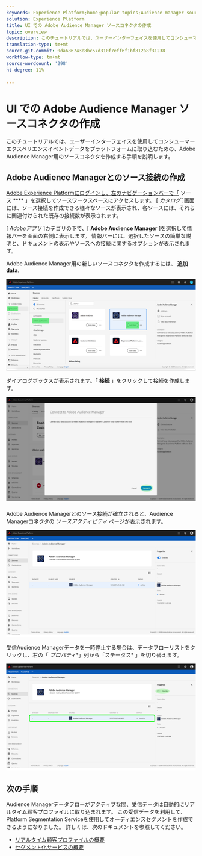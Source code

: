 ```yaml
---
keywords: Experience Platform;home;popular topics;Audience manager source connector;Audience Manager;audience manager connector
solution: Experience Platform
title: UI での Adobe Audience Manager ソースコネクタの作成
topic: overview
description: このチュートリアルでは、ユーザーインターフェイスを使用してコンシューマーエクスペリエンスイベントデータをプラットフォームに取り込むための、Adobe Audience Manager用のソースコネクタを作成する手順を説明します。
translation-type: tm+mt
source-git-commit: 0da686743e8bc57d310f7eff6f1bf812a8f31238
workflow-type: tm+mt
source-wordcount: '298'
ht-degree: 11%

---
```



# UI での Adobe Audience Manager ソースコネクタの作成

このチュートリアルでは、ユーザーインターフェイスを使用してコンシューマーエクスペリエンスイベントデータをプラットフォームに取り込むための、Adobe Audience Manager用のソースコネクタを作成する手順を説明します。

## Adobe Audience Managerとのソース接続の作成

[Adobe Experience Platformにログインし、左のナビゲーションバーで「](https://platform.adobe.com) ソース **** 」を選択してソースワークスペースにアクセスします。 [ *カタログ* ]画面には、ソース接続を作成できる様々なソースが表示され、各ソースには、それらに関連付けられた既存の接続数が表示されます。

[ *Adobeアプリ* ]カテゴリの下で、[ **Adobe Audience Manager** ]を選択して情報バーを画面の右側に表示します。 情報バーには、選択したソースの簡単な説明と、ドキュメントの表示やソースへの接続に関するオプションが表示されます。

Adobe Audience Manager用の新しいソースコネクタを作成するには、 **追加data**.

![](../../../../images/tutorials/create/aam/catalog.png)

ダイアログボックスが表示されます。「 **接続** 」をクリックして接続を作成します。

![](../../../../images/tutorials/create/aam/connect_full.png)

Adobe Audience Managerとのソース接続が確立されると、Audience Managerコネクタの *ソースアクティビティ* ページが表示されます。

![](../../../../images/tutorials/create/aam/flow.png)

受信Audience Managerデータを一時停止する場合は、データフローリストをクリックし、右の「 *プロパティ**」列から「ステータス* 」を切り替えます。

![](../../../../images/tutorials/create/aam/flow_disable.png)

## 次の手順

Audience Managerデータフローがアクティブな間、受信データは自動的にリアルタイム顧客プロファイルに取り込まれます。 この受信データを利用して、Platform Segmentation Serviceを使用してオーディエンスセグメントを作成できるようになりました。 詳しくは、次のドキュメントを参照してください。

- [リアルタイム顧客プロファイルの概要](../../../../../profile/home.md)
- [セグメント化サービスの概要](../../../../../segmentation/home.md)